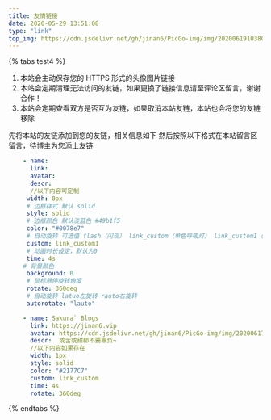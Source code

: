 ```yaml
---
title: 友情链接
date: 2020-05-29 13:51:08
type: "link"
top_img: https://cdn.jsdelivr.net/gh/jinan6/PicGo-img/img/20200619103803.jpg
---
```


{% tabs test4 %}
<!-- tab 友链声明@fas fa-rocket -->

1. 本站会主动保存您的 HTTPS 形式的头像图片链接
2. 本站会定期清理无法访问的友链，如果更换了链接信息请至评论区留言，谢谢合作！
3. 本站会定期查看双方是否互为友链，如果取消本站友链，本站也会将您的友链移除

<!-- endtab -->

<!-- tab 申请方式@fa fa-link -->
先将本站的友链添加到您的友链，相关信息如下
然后按照以下格式在本站留言区留言，待博主为您添上友链

```yml
    - name: 
      link: 
      avatar: 
      descr:  
      //以下内容可定制
     width: 0px
     # 边框样式 默认 solid
     style: solid
     # 边框颜色 默认淡蓝色 #49b1f5
     color: "#0078e7"
     # 自动旋转 可选值 flash（闪现） link_custom（单色呼吸灯） link_custom1（彩色呼吸灯）
     custom: link_custom1
     # 动画时长设定，默认为0
     time: 4s
    # 背景颜色
     background: 0
     # 鼠标悬停旋转角度
     rotate: 360deg
     # 自动旋转 latuo左旋转 rauto右旋转
     autorotate: "lauto"
```

<!-- endtab -->

<!-- tab 我的信息@far fa-arrow-alt-circle-right -->

```yml
    - name: Sakura` Blogs
      link: https://jinan6.vip
      avatar: https://cdn.jsdelivr.net/gh/jinan6/PicGo-img/img/20200617192549.png
      descr:  或苦或甜都不要辜负~
      //以下内容如果存在
      width: 1px
      style: solid
      color: "#2177C7"
      custom: link_custom
      time: 4s
      rotate: 360deg
```

<!-- endtab -->{% endtabs %}